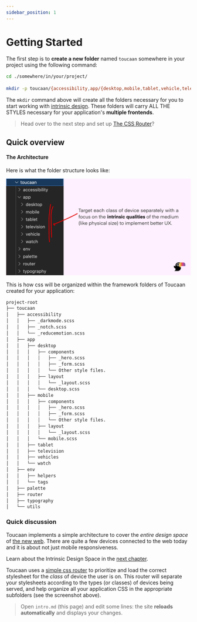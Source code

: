 ```yaml
---
sidebar_position: 1
---
```


# Getting Started

The first step is to **create a new folder** named `toucaan` somewhere in your project using the following command: 

```bash title="Setup:"
cd ./somewhere/in/your/project/

mkdir -p toucaan/{accessibility,app/{desktop,mobile,tablet,vehicle,television,watch},env/{helpers,tags},palette,router,typography,utils}

```

The `mkdir` command above will create all the folders necessary for you to start working with [intrinsic design](https://toucaan.com). These folders will carry ALL THE STYLES necessary for your application's **multiple frontends**. 


> Head over to the next step and set up [The CSS Router](router.md)?


## Quick overview

#### The Architecture

Here is what the folder structure looks like: 

![Toucaan architecture](img/toucaan-folders.jpg)

This is how css will be organized within the framework folders of Toucaan created for your application:

```bash
project-root
├── toucaan
│   ├── accessibility
│   │   ├── _darkmode.scss
│   │   ├── _notch.scss
│   │   └── _reducemotion.scss
│   ├── app
│   │   ├── desktop
│   │   │   ├── components
│   │   │   │   ├── _hero.scss
│   │   │   │   ├── _form.scss
│   │   │   │   └── Other style files.
│   │   │   ├── layout
│   │   │   │   └── _layout.scss
│   │   │   └── desktop.scss
│   │   ├── mobile
│   │   │   ├── components
│   │   │   │   ├── _hero.scss
│   │   │   │   ├── _form.scss
│   │   │   │   └── Other style files.
│   │   │   ├── layout
│   │   │   │   └── _layout.scss
│   │   │   └── mobile.scss
│   │   ├── tablet
│   │   ├── television
│   │   ├── vehicles
│   │   └── watch
│   ├── env
│   │   ├── helpers
│   │   └── tags
│   ├── palette
│   ├── router
│   ├── typography
│   └── utils
```

### Quick discussion

Toucaan implements a simple architecture to cover the _entire design space_ of [the new web](https://bubblin.io/blog/the-new-landscape-of-the-web). There are quite a few devices connected to the web today and it is about not just mobile responsiveness. 

Learn about the Intrinsic Design Space in the [next chapter](space.md).

Toucaan uses a [simple css router](router.md) to prioritize and load the correct stylesheet for the _class_ of device the user is on. This router will separate your stylesheets according to the types (or classes) of devices being served, and help organize all your application CSS in the appropriate subfolders (see the screenshot above).



> Open `intro.md` (this page) and edit some lines: the site **reloads automatically** and displays your changes.